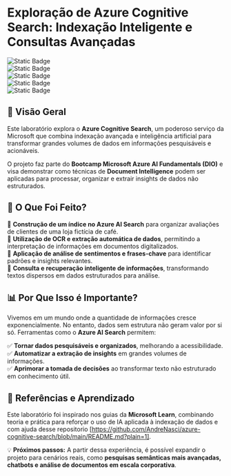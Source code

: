 # **Exploração de Azure Cognitive Search: Indexação Inteligente e Consultas Avançadas**  

![Static Badge](https://img.shields.io/badge/AI_Search-blue)  
![Static Badge](https://img.shields.io/badge/Document_Intelligence-blue)  
![Static Badge](https://img.shields.io/badge/Indexação_e_Consulta-blue)  
![Static Badge](https://img.shields.io/badge/Microsoft_Azure-blue)  
![Static Badge](https://img.shields.io/badge/Azure_Cognitive_Search-blue)  

## 🚀 **Visão Geral**  

Este laboratório explora o **Azure Cognitive Search**, um poderoso serviço da Microsoft que combina indexação avançada e inteligência artificial para transformar grandes volumes de dados em informações pesquisáveis e acionáveis.  

O projeto faz parte do **Bootcamp Microsoft Azure AI Fundamentals (DIO)** e visa demonstrar como técnicas de **Document Intelligence** podem ser aplicadas para processar, organizar e extrair insights de dados não estruturados.  

## 📌 **O Que Foi Feito?**  

🔹 **Construção de um índice no Azure AI Search** para organizar avaliações de clientes de uma loja fictícia de café.  
🔹 **Utilização de OCR e extração automática de dados**, permitindo a interpretação de informações em documentos digitalizados.  
🔹 **Aplicação de análise de sentimentos e frases-chave** para identificar padrões e insights relevantes.  
🔹 **Consulta e recuperação inteligente de informações**, transformando textos dispersos em dados estruturados para análise.  

## 📊 **Por Que Isso é Importante?**  

Vivemos em um mundo onde a quantidade de informações cresce exponencialmente. No entanto, dados sem estrutura não geram valor por si só. Ferramentas como o **Azure AI Search** permitem:  

✅ **Tornar dados pesquisáveis e organizados**, melhorando a acessibilidade.  
✅ **Automatizar a extração de insights** em grandes volumes de informações.  
✅ **Aprimorar a tomada de decisões** ao transformar texto não estruturado em conhecimento útil.  

## 📖 **Referências e Aprendizado**  

Este laboratório foi inspirado nos guias da **Microsoft Learn**, combinando teoria e prática para reforçar o uso de IA aplicada à indexação de dados e com ajuda desse repositorio [https://github.com/AndreNasci/azure-cognitive-search/blob/main/README.md?plain=1].  

💡 **Próximos passos:** A partir dessa experiência, é possível expandir o projeto para cenários reais, como **pesquisas semânticas mais avançadas, chatbots e análise de documentos em escala corporativa**.  
